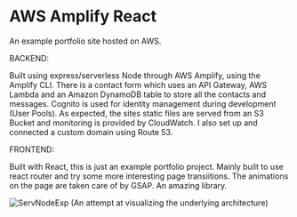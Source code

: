 # AWS Amplify React

An example portfolio site hosted on AWS.

BACKEND:

Built using express/serverless Node through AWS Amplify, using the Amplify CLI. There is a contact form which uses an API Gateway, AWS Lambda and an Amazon DynamoDB table to store all the contacts and messages. Cognito is used for identity management during development (User Pools). As expected, the sites static files are served from an S3 Bucket and monitoring is provided by CloudWatch. 
I also set up and connected a custom domain using Route 53.

FRONTEND: 

Built with React, this is just an example portfolio project. Mainly built to use react router and try some more interesting page transiitions. The animations on the page are taken care of by GSAP. An amazing library.


![ServNodeExp](https://user-images.githubusercontent.com/64211348/129233090-5b6658f0-f27c-4b9c-ab67-f59755356596.jpg)
(An attempt at visualizing the underlying architecture)

